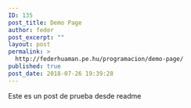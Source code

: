```yaml
---
ID: 135
post_title: Demo Page
author: feder
post_excerpt: ""
layout: post
permalink: >
  http://federhuaman.pe.hu/programacion/demo-page/
published: true
post_date: 2018-07-26 19:39:28
---
```

Este es un post de prueba desde readme
